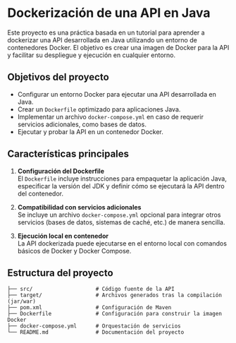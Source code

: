 # Dockerización de una API en Java

Este proyecto es una práctica basada en un tutorial para aprender a dockerizar una API desarrollada en Java utilizando un entorno de contenedores Docker. El objetivo es crear una imagen de Docker para la API y facilitar su despliegue y ejecución en cualquier entorno.

## Objetivos del proyecto
- Configurar un entorno Docker para ejecutar una API desarrollada en Java.
- Crear un `Dockerfile` optimizado para aplicaciones Java.
- Implementar un archivo `docker-compose.yml` en caso de requerir servicios adicionales, como bases de datos.
- Ejecutar y probar la API en un contenedor Docker.

## Características principales
1. **Configuración del Dockerfile**  
   El `Dockerfile` incluye instrucciones para empaquetar la aplicación Java, especificar la versión del JDK y definir cómo se ejecutará la API dentro del contenedor.

2. **Compatibilidad con servicios adicionales**  
   Se incluye un archivo `docker-compose.yml` opcional para integrar otros servicios (bases de datos, sistemas de caché, etc.) de manera sencilla.

3. **Ejecución local en contenedor**  
   La API dockerizada puede ejecutarse en el entorno local con comandos básicos de Docker y Docker Compose.

## Estructura del proyecto
```plaintext
├── src/                    # Código fuente de la API
├── target/                 # Archivos generados tras la compilación (jar/war)
├── pom.xml                 # Configuración de Maven
├── Dockerfile              # Configuración para construir la imagen Docker
├── docker-compose.yml      # Orquestación de servicios
└── README.md               # Documentación del proyecto

